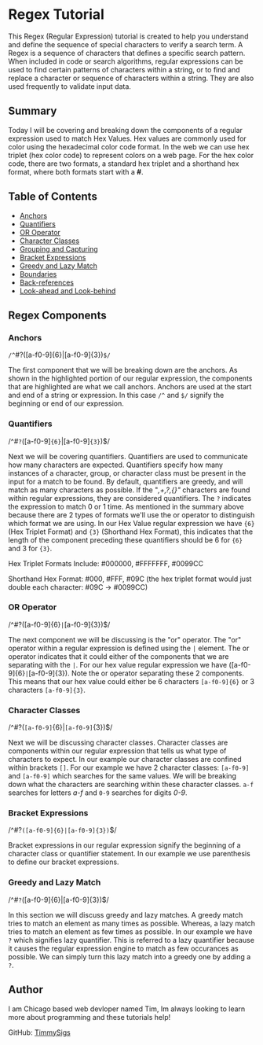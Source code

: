 # Regex Tutorial


This Regex (Regular Expression) tutorial is created to help you understand and define the sequence of special characters to verify a search term. A Regex is a sequence of characters that defines a specific search pattern. When included in code or search algorithms, regular expressions can be used to find certain patterns of characters within a string, or to find and replace a character or sequence of characters within a string. They are also used frequently to validate input data.

## Summary

Today I will be covering and breaking down the components of a regular expression used to match Hex Values. Hex values are commonly used for color using the hexadecimal color code format. In the web we can use hex triplet (hex color code) to represent colors on a web page. For the hex color code, there are two formats, a standard hex triplet and a shorthand hex format, where both formats start with a **#**.

## Table of Contents

- [Anchors](#anchors)
- [Quantifiers](#quantifiers)
- [OR Operator](#or-operator)
- [Character Classes](#character-classes)
- [Grouping and Capturing](#grouping-and-capturing)
- [Bracket Expressions](#bracket-expressions)
- [Greedy and Lazy Match](#greedy-and-lazy-match)
- [Boundaries](#boundaries)
- [Back-references](#back-references)
- [Look-ahead and Look-behind](#look-ahead-and-look-behind)

## Regex Components

### Anchors
`/^`#?([a-f0-9]{6}|[a-f0-9]{3})`$/`

The first component that we will be breaking down are the anchors. As shown in the highlighted portion of our regular expression, the components that are highlighted are what we call anchors. Anchors are used at the start and end of a string or expression. In this case `/^` and `$/` signify the beginning or end of our expression.

### Quantifiers

/^#`?`([a-f0-9]`{6}`|[a-f0-9]`{3}`)$/

Next we will be covering quantifiers. Quantifiers are used to communicate how many characters are expected. Quantifiers specify how many instances of a character, group, or character class must be present in the input for a match to be found. By default, quantifiers are greedy, and will match as many characters as possible. If the "*,+,?,{}"* characters are found within regular expressions, they are considered quantifiers. The `?` indicates the expression to match 0 or 1 time. As mentioned in the summary above because there are 2 types of formats we'll use the or operator to distinguish which format we are using. In our Hex Value regular expression we have `{6}` (Hex Triplet Format) and `{3}` (Shorthand Hex Format), this indicates that the length of the component preceding these quantifiers should be 6 for `{6}` and 3 for `{3}`. 

Hex Triplet Formats Include:
#000000, #FFFFFFF, #0099CC

Shorthand Hex Format:
#000, #FFF, #09C
(the hex triplet format would just double each character: #09C -> #0099CC)

### OR Operator

/^#?([a-f0-9]{6}`|`[a-f0-9]{3})$/

The next component we will be discussing is the "or" operator. The "or" operator within a regular expression is defined using the `|` element. The or operator indicates that it could either of the components that we are separating with the `|`. For our hex value regular expression we have ([a-f0-9]{6}`|`[a-f0-9]{3}). Note the or operator separating these 2 components. This means that our hex value could either be 6 characters `[a-f0-9]{6}` or 3 characters `[a-f0-9]{3}`.

### Character Classes

/^#?(`[a-f0-9]`{6}|`[a-f0-9]`{3})$/

Next we will be discussing character classes. Character classes are components within our regular expression that tells us what type of characters to expect. In our example our character classes are confined within brackets `[]`. For our example we have 2 character classes: `[a-f0-9]` and `[a-f0-9]` which searches for the same values. We will be breaking down what the characters are searching within these character classes. `a-f` searches for letters *a-f* and `0-9` searches for digits *0-9*.


### Bracket Expressions

/^#?`([a-f0-9]{6}|[a-f0-9]{3})`$/

Bracket expressions in our regular expression signify the beginning of a character class or quantifier statement. In our example we use parenthesis to define our bracket expressions.
### Greedy and Lazy Match

/^#`?`([a-f0-9]{6}|[a-f0-9]{3})$/

In this section we will discuss greedy and lazy matches. A greedy match tries to match an element as many times as possible. Whereas, a lazy match tries to match an element as few times as possible. In our example we have `?` which signifies lazy quantifier. This is referred to a lazy quantifier because it causes the regular expression engine to match as few occurances as possible. We can simply turn this lazy match into a greedy one by adding a `?`.

## Author
I am Chicago based web devloper named Tim, Im always looking to learn more about programming and these tutorials help!

GitHub: [TimmySigs](https://github.com/Timmysigs)